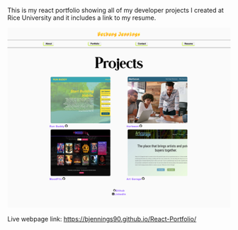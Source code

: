 This is my react portfolio showing all of my developer projects I created at Rice University and it includes a link to my resume.

![](src/assets/screencapture-localhost-3000-React-Portfolio-2022-10-12-23_51_54.png)

Live webpage link: https://bjennings90.github.io/React-Portfolio/
